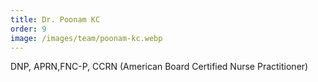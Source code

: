 ```yaml
---
title: Dr. Poonam KC
order: 9
image: /images/team/poonam-kc.webp
---
```


DNP, APRN,FNC-P, CCRN
(American Board Certified Nurse Practitioner)
